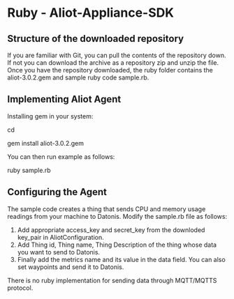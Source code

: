 Ruby - Aliot-Appliance-SDK
==========================

Structure of the downloaded repository
--------------------------------------

If you are familiar with Git, you can pull the contents of the repository down. If not you can download the archive as a repository zip and unzip the file. Once you have the repository downloaded, the ruby folder contains the aliot-3.0.2.gem and sample ruby code sample.rb.

Implementing Aliot Agent
------------------------

Installing gem in your system:

cd <path-to-aliot-gem>

gem install aliot-3.0.2.gem 

You can then run example as follows:

ruby sample.rb

Configuring the Agent
---------------------

The sample code creates a thing that sends CPU and memory usage readings from your machine to Datonis. Modify the sample.rb file as follows:

1. Add appropriate access_key and secret_key from the downloded key_pair in AliotConfiguration.
2. Add Thing id, Thing name, Thing Description of the thing whose data you want to send to Datonis.
3. Finally add the metrics name and its value in the data field. You can also set waypoints and send it to Datonis.

There is no ruby implementation for sending data through MQTT/MQTTS protocol.